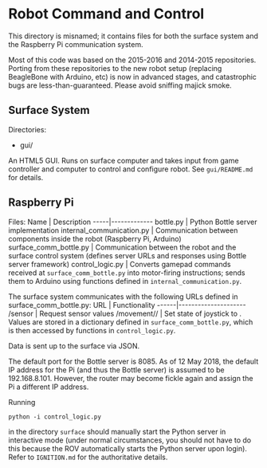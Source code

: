 # Robot Command and Control

This directory is misnamed; it contains files for both the surface system
and the Raspberry Pi communication system.

Most of this code was based on the 2015-2016 and 2014-2015 repositories.
Porting from these repositories to the new robot setup (replacing
BeagleBone with Arduino, etc) is now in advanced stages, and catastrophic
bugs are less-than-guaranteed.  Please avoid sniffing majick smoke.

## Surface System

Directories:
  - gui/

An HTML5 GUI.  Runs on surface computer and takes input from game
controller and computer to control and configure robot.  See
`gui/README.md` for details.


## Raspberry Pi

Files:
Name | Description
-----|-------------
bottle.py    |    Python Bottle server implementation
internal_communication.py  |   Communication between components inside the robot (Raspberry Pi, Arduino)
surface_comm_bottle.py   |   Communication between the robot and the surface control system (defines server URLs and responses using Bottle server framework)
control_logic.py   |   Converts gamepad commands received at `surface_comm_bottle.py` into motor-firing instructions; sends them to Arduino using functions defined in `internal_communication.py`.

The surface system communicates with the following URLs defined in surface_comm_bottle.py:
URL   |   Functionality
------|---------------------
/sensor  |  Request sensor values
/movement/<axis-or-button>/<value>  |  Set state of joystick <axis-or-button> to <value>.  Values are stored in a dictionary defined in `surface_comm_bottle.py`, which is then accessed by functions in `control_logic.py`.

Data is sent up to the surface via JSON.

The default port for the Bottle server is 8085.
As of 12 May 2018, the default IP address for the Pi
(and thus the Bottle server)
is assumed to be 192.168.8.101.
However, the router may become fickle again
and assign the Pi a different IP address.

Running
```
python -i control_logic.py
```
in the directory `surface` should manually start the Python server
in interactive mode
(under normal circumstances, you should not have to do this
because the ROV automatically starts the Python server upon login).
Refer to `IGNITION.md` for the authoritative details.
